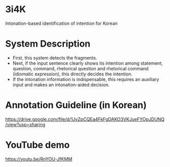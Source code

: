 # 3i4K
Intonation-based identification of intention for Korean

# System Description
* First, this system detects the fragments.
* Next, if the input sentence clearly shows its intention among statement, question, command, rhetorical question and rhetorical command (idiomatic expression), this directly decides the intention.
* If the intonation information is indispensable, this requires an auxiliary input and makes an intonation-aided decision.

# Annotation Guideline (in Korean)
https://drive.google.com/file/d/1JvZpCQEa4FkFgDAKO3VKJueFYOpJDUNQ/view?usp=sharing

# YouTube demo
https://youtu.be/RnYOU-JfKMM
